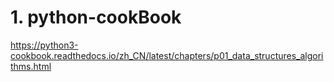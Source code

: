 # 1. python-cookBook














https://python3-cookbook.readthedocs.io/zh_CN/latest/chapters/p01_data_structures_algorithms.html











